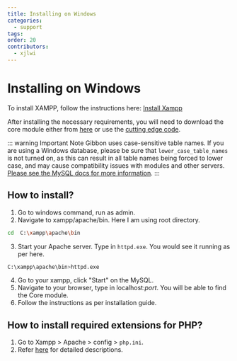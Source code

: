 ```yaml
---
title: Installing on Windows
categories:
  - support
tags: 
order: 20
contributors:
  - xjlwi
---
```


# Installing on Windows

To install XAMPP, follow the instructions here: [Install Xampp](/introduction/installation-options/local-installation/install-xampp)

After installing the necessary requirements, you will need to download the core module either from [here](https://gibbonedu.org/download/) or use the [cutting edge code](/introduction/installation-options/cutting-edge-code).

::: warning Important Note
Gibbon uses case-sensitive table names. If you are using a Windows database, please be sure that `lower_case_table_names` is not turned on, as this can result in all table names being forced to lower case, and may cause compatibility issues with modules and other servers. [Please see the MySQL docs for more information](https://dev.mysql.com/doc/refman/8.0/en/identifier-case-sensitivity.html).
:::

## How to install?
1. Go to windows command, run as admin. 
2. Navigate to xampp/apache/bin. Here I am using root directory.
  ``` sh
  cd  C:\xampp\apache\bin
  ```

3. Start your Apache server. Type in `httpd.exe`. You would see it running as per here. 
  ``` sh
  C:\xampp\apache\bin>httpd.exe
  ```
4. Go to your xampp, click "Start" on the MySQL.
5. Navigate to your browser, type in localhost:<i>port</i>. You will be able to find the Core module.
6. Follow the instructions as per installation guide.


## How to install required extensions for PHP?
1. Go to Xampp > Apache > config > `php.ini`.
2. Refer [here](https://www.geeksforgeeks.org/how-to-install-php-extensions-on-windows/) for detailed descriptions. 
